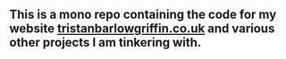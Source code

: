 ## This is a mono repo containing the code for my website [tristanbarlowgriffin.co.uk](https://tristanbarlowgriffin.co.uk) and various other projects I am tinkering with.
